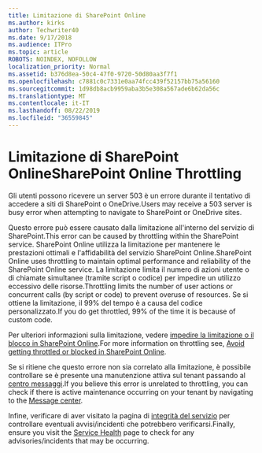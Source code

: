```yaml
---
title: Limitazione di SharePoint Online
ms.author: kirks
author: Techwriter40
ms.date: 9/17/2018
ms.audience: ITPro
ms.topic: article
ROBOTS: NOINDEX, NOFOLLOW
localization_priority: Normal
ms.assetid: b376d8ea-50c4-47f0-9720-50d80aa3f7f1
ms.openlocfilehash: c7881c0c7331e0aa74fcc439f52157bb75a56160
ms.sourcegitcommit: 1d98db8acb9959aba3b5e308a567ade6b62da56c
ms.translationtype: MT
ms.contentlocale: it-IT
ms.lasthandoff: 08/22/2019
ms.locfileid: "36559845"
---
```

# <a name="sharepoint-online-throttling"></a><span data-ttu-id="82a7e-102">Limitazione di SharePoint Online</span><span class="sxs-lookup"><span data-stu-id="82a7e-102">SharePoint Online Throttling</span></span>

<span data-ttu-id="82a7e-103">Gli utenti possono ricevere un server 503 è un errore durante il tentativo di accedere a siti di SharePoint o OneDrive.</span><span class="sxs-lookup"><span data-stu-id="82a7e-103">Users may receive a 503 server is busy error when attempting to navigate to SharePoint or OneDrive sites.</span></span> 

<span data-ttu-id="82a7e-104">Questo errore può essere causato dalla limitazione all'interno del servizio di SharePoint.</span><span class="sxs-lookup"><span data-stu-id="82a7e-104">This error can be caused by throttling within the SharePoint service.</span></span> <span data-ttu-id="82a7e-105">SharePoint Online utilizza la limitazione per mantenere le prestazioni ottimali e l'affidabilità del servizio SharePoint Online.</span><span class="sxs-lookup"><span data-stu-id="82a7e-105">SharePoint Online uses throttling to maintain optimal performance and reliability of the SharePoint Online service.</span></span> <span data-ttu-id="82a7e-106">La limitazione limita il numero di azioni utente o di chiamate simultanee (tramite script o codice) per impedire un utilizzo eccessivo delle risorse.</span><span class="sxs-lookup"><span data-stu-id="82a7e-106">Throttling limits the number of user actions or concurrent calls (by script or code) to prevent overuse of resources.</span></span> <span data-ttu-id="82a7e-107">Se si ottiene la limitazione, il 99% del tempo è a causa del codice personalizzato.</span><span class="sxs-lookup"><span data-stu-id="82a7e-107">If you do get throttled, 99% of the time it is because of custom code.</span></span>

<span data-ttu-id="82a7e-108">Per ulteriori informazioni sulla limitazione, vedere [impedire la limitazione o il blocco in SharePoint Online](https://docs.microsoft.com/sharepoint/dev/general-development/how-to-avoid-getting-throttled-or-blocked-in-sharepoint-online).</span><span class="sxs-lookup"><span data-stu-id="82a7e-108">For more information on throttling see, [Avoid getting throttled or blocked in SharePoint Online](https://docs.microsoft.com/sharepoint/dev/general-development/how-to-avoid-getting-throttled-or-blocked-in-sharepoint-online).</span></span>

<span data-ttu-id="82a7e-109">Se si ritiene che questo errore non sia correlato alla limitazione, è possibile controllare se è presente una manutenzione attiva sul tenant passando al [centro messaggi](https://portal.office.com/adminportal/home#/MessageCenter).</span><span class="sxs-lookup"><span data-stu-id="82a7e-109">If you believe this error is unrelated to throttling, you can check if there is active maintenance occurring on your tenant by navigating to the [Message center](https://portal.office.com/adminportal/home#/MessageCenter).</span></span>

 <span data-ttu-id="82a7e-110">Infine, verificare di aver visitato la pagina di [integrità del servizio](https://portal.office.com/adminportal/home#/servicehealth) per controllare eventuali avvisi/incidenti che potrebbero verificarsi.</span><span class="sxs-lookup"><span data-stu-id="82a7e-110">Finally, ensure you visit the [Service Health](https://portal.office.com/adminportal/home#/servicehealth) page to check for any advisories/incidents that may be occurring.</span></span>

